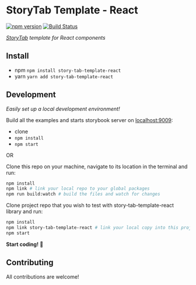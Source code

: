 # StoryTab Template - React

[![npm version][npm-badge]][npm-url]
[![Build Status][build-badge]][build-url]

_[StoryTab](https://github.com/mkosir/story-tab) template for React components_

## Install

- npm `npm install story-tab-template-react`
- yarn `yarn add story-tab-template-react`

## Development

_Easily set up a local development environment!_

Build all the examples and starts storybook server on [localhost:9009](http://localhost:9009):

- clone
- `npm install`
- `npm start`

OR

Clone this repo on your machine, navigate to its location in the terminal and run:

```bash
npm install
npm link # link your local repo to your global packages
npm run build:watch # build the files and watch for changes
```

Clone project repo that you wish to test with story-tab-template-react library and run:

```bash
npm install
npm link story-tab-template-react # link your local copy into this project's node_modules
npm start
```

**Start coding!** 🎉

## Contributing

All contributions are welcome!

[npm-url]: https://www.npmjs.com/package/story-tab-template-react
[npm-badge]: https://img.shields.io/npm/v/story-tab-template-react.svg
[build-badge]: https://travis-ci.com/mkosir/story-tab-template-react.svg
[build-url]: https://travis-ci.com/mkosir/story-tab-template-react
